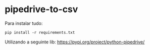 # pipedrive-to-csv

Para instalar tudo:

`pip install -r requirements.txt`

Utilizando a seguinte lib: https://pypi.org/project/python-pipedrive/